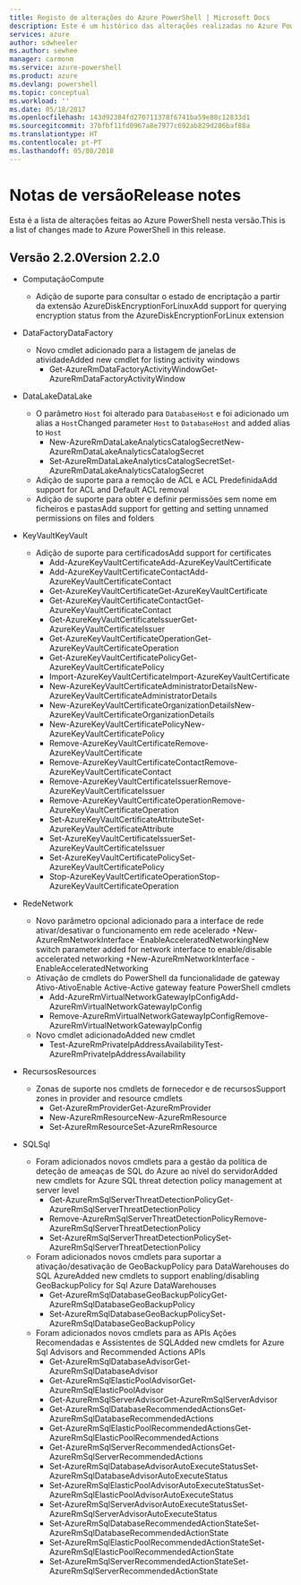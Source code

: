 ```yaml
---
title: Registo de alterações do Azure PowerShell | Microsoft Docs
description: Este é um histórico das alterações realizadas no Azure PowerShell na versão mais recente.
services: azure
author: sdwheeler
ms.author: sewhee
manager: carmonm
ms.service: azure-powershell
ms.product: azure
ms.devlang: powershell
ms.topic: conceptual
ms.workload: ''
ms.date: 05/18/2017
ms.openlocfilehash: 143d92384fd270711378f6741ba59e88c12833d1
ms.sourcegitcommit: 37bfbf11fd0967a8e7977c692ab829d286baf88a
ms.translationtype: HT
ms.contentlocale: pt-PT
ms.lasthandoff: 05/08/2018
---
```

# <a name="release-notes"></a><span data-ttu-id="88945-103">Notas de versão</span><span class="sxs-lookup"><span data-stu-id="88945-103">Release notes</span></span>

<span data-ttu-id="88945-104">Esta é a lista de alterações feitas ao Azure PowerShell nesta versão.</span><span class="sxs-lookup"><span data-stu-id="88945-104">This is a list of changes made to Azure PowerShell in this release.</span></span>

## <a name="version-220"></a><span data-ttu-id="88945-105">Versão 2.2.0</span><span class="sxs-lookup"><span data-stu-id="88945-105">Version 2.2.0</span></span>
* <span data-ttu-id="88945-106">Computação</span><span class="sxs-lookup"><span data-stu-id="88945-106">Compute</span></span>
  - <span data-ttu-id="88945-107">Adição de suporte para consultar o estado de encriptação a partir da extensão AzureDiskEncryptionForLinux</span><span class="sxs-lookup"><span data-stu-id="88945-107">Add support for querying encryption status from the AzureDiskEncryptionForLinux extension</span></span>
* <span data-ttu-id="88945-108">DataFactory</span><span class="sxs-lookup"><span data-stu-id="88945-108">DataFactory</span></span>
  - <span data-ttu-id="88945-109">Novo cmdlet adicionado para a listagem de janelas de atividade</span><span class="sxs-lookup"><span data-stu-id="88945-109">Added new cmdlet for listing activity windows</span></span>
    + <span data-ttu-id="88945-110">Get-AzureRmDataFactoryActivityWindow</span><span class="sxs-lookup"><span data-stu-id="88945-110">Get-AzureRmDataFactoryActivityWindow</span></span>
* <span data-ttu-id="88945-111">DataLake</span><span class="sxs-lookup"><span data-stu-id="88945-111">DataLake</span></span>
  - <span data-ttu-id="88945-112">O parâmetro `Host` foi alterado para `DatabaseHost` e foi adicionado um alias a `Host`</span><span class="sxs-lookup"><span data-stu-id="88945-112">Changed parameter `Host` to `DatabaseHost` and added alias to `Host`</span></span>
    + <span data-ttu-id="88945-113">New-AzureRmDataLakeAnalyticsCatalogSecret</span><span class="sxs-lookup"><span data-stu-id="88945-113">New-AzureRmDataLakeAnalyticsCatalogSecret</span></span>
    + <span data-ttu-id="88945-114">Set-AzureRmDataLakeAnalyticsCatalogSecret</span><span class="sxs-lookup"><span data-stu-id="88945-114">Set-AzureRmDataLakeAnalyticsCatalogSecret</span></span>
  - <span data-ttu-id="88945-115">Adição de suporte para a remoção de ACL e ACL Predefinida</span><span class="sxs-lookup"><span data-stu-id="88945-115">Add support for ACL and Default ACL removal</span></span>
  - <span data-ttu-id="88945-116">Adição de suporte para obter e definir permissões sem nome em ficheiros e pastas</span><span class="sxs-lookup"><span data-stu-id="88945-116">Add support for getting and setting unnamed permissions on files and folders</span></span>
* <span data-ttu-id="88945-117">KeyVault</span><span class="sxs-lookup"><span data-stu-id="88945-117">KeyVault</span></span>
  - <span data-ttu-id="88945-118">Adição de suporte para certificados</span><span class="sxs-lookup"><span data-stu-id="88945-118">Add support for certificates</span></span>
    + <span data-ttu-id="88945-119">Add-AzureKeyVaultCertificate</span><span class="sxs-lookup"><span data-stu-id="88945-119">Add-AzureKeyVaultCertificate</span></span>
    + <span data-ttu-id="88945-120">Add-AzureKeyVaultCertificateContact</span><span class="sxs-lookup"><span data-stu-id="88945-120">Add-AzureKeyVaultCertificateContact</span></span>
    + <span data-ttu-id="88945-121">Get-AzureKeyVaultCertificate</span><span class="sxs-lookup"><span data-stu-id="88945-121">Get-AzureKeyVaultCertificate</span></span>
    + <span data-ttu-id="88945-122">Get-AzureKeyVaultCertificateContact</span><span class="sxs-lookup"><span data-stu-id="88945-122">Get-AzureKeyVaultCertificateContact</span></span>
    + <span data-ttu-id="88945-123">Get-AzureKeyVaultCertificateIssuer</span><span class="sxs-lookup"><span data-stu-id="88945-123">Get-AzureKeyVaultCertificateIssuer</span></span>
    + <span data-ttu-id="88945-124">Get-AzureKeyVaultCertificateOperation</span><span class="sxs-lookup"><span data-stu-id="88945-124">Get-AzureKeyVaultCertificateOperation</span></span>
    + <span data-ttu-id="88945-125">Get-AzureKeyVaultCertificatePolicy</span><span class="sxs-lookup"><span data-stu-id="88945-125">Get-AzureKeyVaultCertificatePolicy</span></span>
    + <span data-ttu-id="88945-126">Import-AzureKeyVaultCertificate</span><span class="sxs-lookup"><span data-stu-id="88945-126">Import-AzureKeyVaultCertificate</span></span>
    + <span data-ttu-id="88945-127">New-AzureKeyVaultCertificateAdministratorDetails</span><span class="sxs-lookup"><span data-stu-id="88945-127">New-AzureKeyVaultCertificateAdministratorDetails</span></span>
    + <span data-ttu-id="88945-128">New-AzureKeyVaultCertificateOrganizationDetails</span><span class="sxs-lookup"><span data-stu-id="88945-128">New-AzureKeyVaultCertificateOrganizationDetails</span></span>
    + <span data-ttu-id="88945-129">New-AzureKeyVaultCertificatePolicy</span><span class="sxs-lookup"><span data-stu-id="88945-129">New-AzureKeyVaultCertificatePolicy</span></span>
    + <span data-ttu-id="88945-130">Remove-AzureKeyVaultCertificate</span><span class="sxs-lookup"><span data-stu-id="88945-130">Remove-AzureKeyVaultCertificate</span></span>
    + <span data-ttu-id="88945-131">Remove-AzureKeyVaultCertificateContact</span><span class="sxs-lookup"><span data-stu-id="88945-131">Remove-AzureKeyVaultCertificateContact</span></span>
    + <span data-ttu-id="88945-132">Remove-AzureKeyVaultCertificateIssuer</span><span class="sxs-lookup"><span data-stu-id="88945-132">Remove-AzureKeyVaultCertificateIssuer</span></span>
    + <span data-ttu-id="88945-133">Remove-AzureKeyVaultCertificateOperation</span><span class="sxs-lookup"><span data-stu-id="88945-133">Remove-AzureKeyVaultCertificateOperation</span></span>
    + <span data-ttu-id="88945-134">Set-AzureKeyVaultCertificateAttribute</span><span class="sxs-lookup"><span data-stu-id="88945-134">Set-AzureKeyVaultCertificateAttribute</span></span>
    + <span data-ttu-id="88945-135">Set-AzureKeyVaultCertificateIssuer</span><span class="sxs-lookup"><span data-stu-id="88945-135">Set-AzureKeyVaultCertificateIssuer</span></span>
    + <span data-ttu-id="88945-136">Set-AzureKeyVaultCertificatePolicy</span><span class="sxs-lookup"><span data-stu-id="88945-136">Set-AzureKeyVaultCertificatePolicy</span></span>
    + <span data-ttu-id="88945-137">Stop-AzureKeyVaultCertificateOperation</span><span class="sxs-lookup"><span data-stu-id="88945-137">Stop-AzureKeyVaultCertificateOperation</span></span>
* <span data-ttu-id="88945-138">Rede</span><span class="sxs-lookup"><span data-stu-id="88945-138">Network</span></span>

  - <span data-ttu-id="88945-139">Novo parâmetro opcional adicionado para a interface de rede ativar/desativar o funcionamento em rede acelerado +New-AzureRmNetworkInterface -EnableAcceleratedNetworking</span><span class="sxs-lookup"><span data-stu-id="88945-139">New switch parameter added for network interface to enable/disable accelerated networking +New-AzureRmNetworkInterface -EnableAcceleratedNetworking</span></span>
  - <span data-ttu-id="88945-140">Ativação de cmdlets do PowerShell da funcionalidade de gateway Ativo-Ativo</span><span class="sxs-lookup"><span data-stu-id="88945-140">Enable Active-Active gateway feature PowerShell cmdlets</span></span>
    + <span data-ttu-id="88945-141">Add-AzureRmVirtualNetworkGatewayIpConfig</span><span class="sxs-lookup"><span data-stu-id="88945-141">Add-AzureRmVirtualNetworkGatewayIpConfig</span></span>
    + <span data-ttu-id="88945-142">Remove-AzureRmVirtualNetworkGatewayIpConfig</span><span class="sxs-lookup"><span data-stu-id="88945-142">Remove-AzureRmVirtualNetworkGatewayIpConfig</span></span>
  - <span data-ttu-id="88945-143">Novo cmdlet adicionado</span><span class="sxs-lookup"><span data-stu-id="88945-143">Added new cmdlet</span></span>
    + <span data-ttu-id="88945-144">Test-AzureRmPrivateIpAddressAvailability</span><span class="sxs-lookup"><span data-stu-id="88945-144">Test-AzureRmPrivateIpAddressAvailability</span></span>
* <span data-ttu-id="88945-145">Recursos</span><span class="sxs-lookup"><span data-stu-id="88945-145">Resources</span></span>
  - <span data-ttu-id="88945-146">Zonas de suporte nos cmdlets de fornecedor e de recursos</span><span class="sxs-lookup"><span data-stu-id="88945-146">Support zones in provider and resource cmdlets</span></span>
    + <span data-ttu-id="88945-147">Get-AzureRmProvider</span><span class="sxs-lookup"><span data-stu-id="88945-147">Get-AzureRmProvider</span></span>
    + <span data-ttu-id="88945-148">New-AzureRmResource</span><span class="sxs-lookup"><span data-stu-id="88945-148">New-AzureRmResource</span></span>
    + <span data-ttu-id="88945-149">Set-AzureRmResource</span><span class="sxs-lookup"><span data-stu-id="88945-149">Set-AzureRmResource</span></span>
* <span data-ttu-id="88945-150">SQL</span><span class="sxs-lookup"><span data-stu-id="88945-150">Sql</span></span>
  - <span data-ttu-id="88945-151">Foram adicionados novos cmdlets para a gestão da política de deteção de ameaças de SQL do Azure ao nível do servidor</span><span class="sxs-lookup"><span data-stu-id="88945-151">Added new cmdlets for Azure SQL threat detection policy management at server level</span></span>
    + <span data-ttu-id="88945-152">Get-AzureRmSqlServerThreatDetectionPolicy</span><span class="sxs-lookup"><span data-stu-id="88945-152">Get-AzureRmSqlServerThreatDetectionPolicy</span></span>
    + <span data-ttu-id="88945-153">Remove-AzureRmSqlServerThreatDetectionPolicy</span><span class="sxs-lookup"><span data-stu-id="88945-153">Remove-AzureRmSqlServerThreatDetectionPolicy</span></span>
    + <span data-ttu-id="88945-154">Set-AzureRmSqlServerThreatDetectionPolicy</span><span class="sxs-lookup"><span data-stu-id="88945-154">Set-AzureRmSqlServerThreatDetectionPolicy</span></span>
  - <span data-ttu-id="88945-155">Foram adicionados novos cmdlets para suportar a ativação/desativação de GeoBackupPolicy para DataWarehouses do SQL Azure</span><span class="sxs-lookup"><span data-stu-id="88945-155">Added new cmdlets to support enabling/disabling GeoBackupPolicy for Sql Azure DataWarehouses</span></span>
    + <span data-ttu-id="88945-156">Get-AzureRmSqlDatabaseGeoBackupPolicy</span><span class="sxs-lookup"><span data-stu-id="88945-156">Get-AzureRmSqlDatabaseGeoBackupPolicy</span></span>
    + <span data-ttu-id="88945-157">Set-AzureRmSqlDatabaseGeoBackupPolicy</span><span class="sxs-lookup"><span data-stu-id="88945-157">Set-AzureRmSqlDatabaseGeoBackupPolicy</span></span>
  - <span data-ttu-id="88945-158">Foram adicionados novos cmdlets para as APIs Ações Recomendadas e Assistentes de SQL</span><span class="sxs-lookup"><span data-stu-id="88945-158">Added new cmdlets for Azure Sql Advisors and Recommended Actions APIs</span></span>
    + <span data-ttu-id="88945-159">Get-AzureRmSqlDatabaseAdvisor</span><span class="sxs-lookup"><span data-stu-id="88945-159">Get-AzureRmSqlDatabaseAdvisor</span></span>
    + <span data-ttu-id="88945-160">Get-AzureRmSqlElasticPoolAdvisor</span><span class="sxs-lookup"><span data-stu-id="88945-160">Get-AzureRmSqlElasticPoolAdvisor</span></span>
    + <span data-ttu-id="88945-161">Get-AzureRmSqlServerAdvisor</span><span class="sxs-lookup"><span data-stu-id="88945-161">Get-AzureRmSqlServerAdvisor</span></span>
    + <span data-ttu-id="88945-162">Get-AzureRmSqlDatabaseRecommendedActions</span><span class="sxs-lookup"><span data-stu-id="88945-162">Get-AzureRmSqlDatabaseRecommendedActions</span></span>
    + <span data-ttu-id="88945-163">Get-AzureRmSqlElasticPoolRecommendedActions</span><span class="sxs-lookup"><span data-stu-id="88945-163">Get-AzureRmSqlElasticPoolRecommendedActions</span></span>
    + <span data-ttu-id="88945-164">Get-AzureRmSqlServerRecommendedActions</span><span class="sxs-lookup"><span data-stu-id="88945-164">Get-AzureRmSqlServerRecommendedActions</span></span>
    + <span data-ttu-id="88945-165">Set-AzureRmSqlDatabaseAdvisorAutoExecuteStatus</span><span class="sxs-lookup"><span data-stu-id="88945-165">Set-AzureRmSqlDatabaseAdvisorAutoExecuteStatus</span></span>
    + <span data-ttu-id="88945-166">Set-AzureRmSqlElasticPoolAdvisorAutoExecuteStatus</span><span class="sxs-lookup"><span data-stu-id="88945-166">Set-AzureRmSqlElasticPoolAdvisorAutoExecuteStatus</span></span>
    + <span data-ttu-id="88945-167">Set-AzureRmSqlServerAdvisorAutoExecuteStatus</span><span class="sxs-lookup"><span data-stu-id="88945-167">Set-AzureRmSqlServerAdvisorAutoExecuteStatus</span></span>
    + <span data-ttu-id="88945-168">Set-AzureRmSqlDatabaseRecommendedActionState</span><span class="sxs-lookup"><span data-stu-id="88945-168">Set-AzureRmSqlDatabaseRecommendedActionState</span></span>
    + <span data-ttu-id="88945-169">Set-AzureRmSqlElasticPoolRecommendedActionState</span><span class="sxs-lookup"><span data-stu-id="88945-169">Set-AzureRmSqlElasticPoolRecommendedActionState</span></span>
    + <span data-ttu-id="88945-170">Set-AzureRmSqlServerRecommendedActionState</span><span class="sxs-lookup"><span data-stu-id="88945-170">Set-AzureRmSqlServerRecommendedActionState</span></span>
